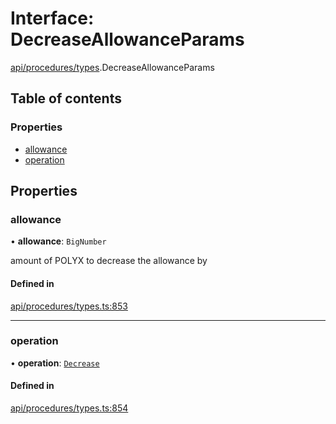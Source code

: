 # Interface: DecreaseAllowanceParams

[api/procedures/types](../wiki/api.procedures.types).DecreaseAllowanceParams

## Table of contents

### Properties

- [allowance](../wiki/api.procedures.types.DecreaseAllowanceParams#allowance)
- [operation](../wiki/api.procedures.types.DecreaseAllowanceParams#operation)

## Properties

### allowance

• **allowance**: `BigNumber`

amount of POLYX to decrease the allowance by

#### Defined in

[api/procedures/types.ts:853](https://github.com/PolymeshAssociation/polymesh-sdk/blob/31fdce23/src/api/procedures/types.ts#L853)

___

### operation

• **operation**: [`Decrease`](../wiki/api.procedures.types.AllowanceOperation#decrease)

#### Defined in

[api/procedures/types.ts:854](https://github.com/PolymeshAssociation/polymesh-sdk/blob/31fdce23/src/api/procedures/types.ts#L854)
